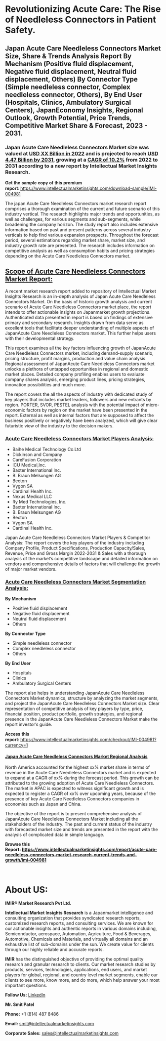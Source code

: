 <h1>Revolutionizing Acute Care: The Rise of Needleless Connectors in Patient Safety.</h1>
<h2>Japan Acute Care Needleless Connectors Market Size, Share &amp; Trends Analysis Report By Mechanism (Positive fluid displacement, Negative fluid displacement, Neutral fluid displacement, Others) By Connector Type (Simple needleless connector, Complex needleless connector, Others), By End User (Hospitals, Clinics, Ambulatory Surgical Centers), JapanEconomy Insights, Regional Outlook, Growth Potential, Price Trends, Competitive Market Share &amp; Forecast, 2023 - 2031.</h2>
<h3>Japan Acute Care Needleless Connectors Market size was valued at&nbsp;<strong><u>USD XX Billion in 2022</u></strong>&nbsp;and is projected to reach&nbsp;<strong><u>USD 4.47 Billion by 2031</u></strong>, growing at a&nbsp;<strong><u>CAGR of 10.2%</u></strong>&nbsp;from 2022 to 2031 according to a new report by Intellectual Market Insights Research.</h3>
<p>𝐆𝐞𝐭 𝐭𝐡𝐞 𝐬𝐚𝐦𝐩𝐥𝐞 𝐜𝐨𝐩𝐲 𝐨𝐟 𝐭𝐡𝐢𝐬 𝐩𝐫𝐞𝐦𝐢𝐮𝐦 𝐫𝐞𝐩𝐨𝐫𝐭:&nbsp;<a href="https://www.intellectualmarketinsights.com/download-sample/IMI-004981">https://www.intellectualmarketinsights.com/download-sample/IMI-004981</a>&nbsp;</p>
<p>The japan Acute Care Needleless Connectors market research report comprises a thorough examination of the current and future scenario of this industry vertical. The research highlights major trends and opportunities, as well as challenges, for various segments and sub-segments, while broadening the company horizon. The study report also includes extensive information based on past and present patterns across several industry verticals to help find various expansion prospects. Throughout the forecast period, several estimations regarding market share, market size, and industry growth rate are presented. The research includes information on competitive analysis as well as consumption habits and pricing strategies depending on the Acute Care Needleless Connectors market.</p>
<h2><u>Scope of Acute Care Needleless Connectors Market Report:</u></h2>
<p>A recent market research report added to repository of Intellectual Market Insights Research is an in-depth analysis of Japan&nbsp;Acute Care Needleless Connectors Market. On the basis of historic growth analysis and current scenario of Acute Care Needleless Connectors market place, the report intends to offer actionable insights on Japanmarket growth projections. Authenticated data presented in report is based on findings of extensive primary and secondary research. Insights drawn from data serve as excellent tools that facilitate deeper understanding of multiple aspects of JapanAcute Care Needleless Connectors market. This further helps users with their developmental strategy.</p>
<p>This report examines all the key factors influencing growth of JapanAcute Care Needleless Connectors market, including demand-supply scenario, pricing structure, profit margins, production and value chain analysis. Regional assessment of JapanAcute Care Needleless Connectors market unlocks a plethora of untapped opportunities in regional and domestic market places. Detailed company profiling enables users to evaluate company shares analysis, emerging product lines, pricing strategies, innovation possibilities and much more.</p>
<p>The report covers the all the aspects of industry with dedicated study of key players that includes market leaders, followers and new entrants by region. PORTER, SVOR, PESTEL analysis with the potential impact of micro-economic factors by region on the market have been presented in the report. External as well as internal factors that are supposed to affect the business positively or negatively have been analyzed, which will give clear futuristic view of the industry to the decision makers.</p>
<h3><strong><u>Acute Care Needleless Connectors Market Players Analysis:</u></strong></h3>
<ul>
<li>Baihe Medical Technology Co.Ltd</li>
<li>Dickinson and Company</li>
<li>CareFusion Corporation</li>
<li>ICU Medical,Inc.</li>
<li>Baxter International Inc.</li>
<li>B. Braun Melsungen AG</li>
<li>Becton</li>
<li>Vygon SA</li>
<li>Cardinal Health Inc.</li>
<li>Nexus Medical LLC</li>
<li>Ry Med Technologies, Inc.</li>
<li>Baxter International Inc.</li>
<li>B. Braun Melsungen AG</li>
<li>Becton</li>
<li>Vygon SA</li>
<li>Cardinal Health Inc.</li>
</ul>
<p>Japan Acute Care Needleless Connectors Market Players &amp; Competitor Analysis: The report covers the key players of the industry including Company Profile, Product Specifications, Production Capacity/Sales, Revenue, Price and Gross Margin 2022-2031 &amp; Sales with a thorough analysis of the market&rsquo;s competitive landscape and detailed information on vendors and comprehensive details of factors that will challenge the growth of major market vendors.</p>
<h3><strong><u>Acute Care Needleless Connectors Market Segmentation Analysis:</u></strong></h3>
<p><strong>By Mechanism</strong></p>
<ul>
<li>Positive fluid displacement</li>
<li>Negative fluid displacement</li>
<li>Neutral fluid displacement</li>
<li>Others</li>
</ul>
<p><strong>By Connector Type</strong></p>
<ul>
<li>Simple needleless connector</li>
<li>Complex needleless connector</li>
<li>Others</li>
</ul>
<p><strong>By End User</strong></p>
<ul>
<li>Hospitals</li>
<li>Clinics</li>
<li>Ambulatory Surgical Centers</li>
</ul>
<p>The report also helps in understanding JapanAcute Care Needleless Connectors Market dynamics, structure by analyzing the market segments, and project the JapanAcute Care Needleless Connectors&nbsp;Market size. Clear representation of competitive analysis of key players by type, price, financial position, product portfolio, growth strategies, and regional presence in the JapanAcute Care Needleless Connectors Market make the report investor&rsquo;s guide.</p>
<p>𝐀𝐜𝐜𝐞𝐬𝐬 𝐭𝐡𝐢𝐬 𝐫𝐞𝐩𝐨𝐫𝐭:&nbsp;<a href="https://www.intellectualmarketinsights.com/checkout/IMI-004981?currency=1">https://www.intellectualmarketinsights.com/checkout/IMI-004981?currency=1</a>&nbsp;</p>
<h4><strong><u>Japan Acute Care Needleless Connectors Market Regional Analysis</u></strong></h4>
<p>North America accounted for the highest xx% market share in terms of revenue in the Acute Care Needleless Connectors market and is expected to expand at a CAGR of xx% during the forecast period. This growth can be attributed to the growing adoption of Acute Care Needleless Connectors. The market in APAC is expected to witness significant growth and is expected to register a CAGR of xx% over upcoming years, because of the presence of key Acute Care Needleless Connectors companies in economies such as Japan and China.</p>
<p>The objective of the report is to present comprehensive analysis of JapanAcute Care Needleless Connectors Market including all the stakeholders of the industry. The past and current status of the industry with forecasted market size and trends are presented in the report with the analysis of complicated data in simple language.</p>
<p><strong>Browse this Report:&nbsp;<a href="https://www.intellectualmarketinsights.com/report/acute-care-needleless-connectors-market-research-current-trends-and-growth/imi-004981">https://www.intellectualmarketinsights.com/report/acute-care-needleless-connectors-market-research-current-trends-and-growth/imi-004981</a>&nbsp; &nbsp;</strong></p>
<p>&nbsp;</p>
<h1>About US:</h1>
<p><strong>IMIR&reg; Market Research Pvt Ltd.</strong></p>
<p><strong>Intellectual Market Insights Research</strong> is a Japanmarket intelligence and consulting organization that provides syndicated research reports, customized research reports, and consulting services. We are known for our actionable insights and authentic reports in various domains including, Semiconductor, aerospace, Automation, Agriculture, Food &amp; Beverages, Automotive, Chemicals and Materials, and virtually all domains and an exhaustive list of sub-domains under the sun. We create value for clients through our highly reliable and accurate reports.</p>
<p><strong>IMIR</strong> has the distinguished objective of providing the optimal quality research and granular research to clients. Our market research studies by products, services, technologies, applications, end users, and market players for global, regional, and country level market segments, enable our clients to see more, know more, and do more, which help answer your most important questions.</p>
<p><strong>Follow Us:</strong> <a href="https://in.linkedin.com/company/imir-market-research">LinkedIn</a></p>
<p><strong>Mr. Smit Patel</strong></p>
<p><strong>Phone:</strong> +1 (814) 487 8486</p>
<p><strong>Email:</strong> <a href="mailto:smit@intellectualmarketinsights.com">smit@intellectualmarketinsights.com</a></p>
<p><strong>Corporate Sales:</strong> <a href="mailto:sales@intellectualmarketinsights.com">sales@intellectualmarketinsights.com</a></p>
<p>&nbsp;</p>
<p>&nbsp;</p>
<div>&nbsp;</div>
